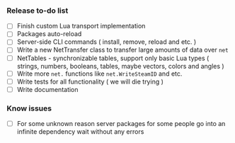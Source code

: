 ### Release to-do list
- [ ] Finish custom Lua transport implementation
- [ ] Packages auto-reload
- [ ] Server-side CLI commands ( install, remove, reload and etc. )
- [ ] Write a new NetTransfer class to transfer large amounts of data over `net`
- [ ] NetTables - synchronizable tables, support only basic Lua types ( strings, numbers, booleans, tables, maybe vectors, colors and angles )
- [ ] Write more `net.` functions like `net.WriteSteamID` and etc.
- [ ] Write tests for all functionality ( we will die trying )
- [ ] Write documentation

### Know issues
- [ ] For some unknown reason server packages for some people go into an infinite dependency wait without any errors
